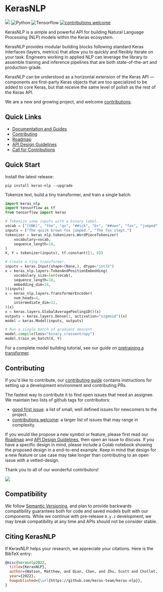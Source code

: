 # KerasNLP
[![](https://github.com/keras-team/keras-nlp/workflows/Tests/badge.svg?branch=master)](https://github.com/keras-team/keras-nlp/actions?query=workflow%3ATests+branch%3Amaster)
![Python](https://img.shields.io/badge/python-v3.7.0+-success.svg)
![Tensorflow](https://img.shields.io/badge/tensorflow-v2.5.0+-success.svg)
[![contributions welcome](https://img.shields.io/badge/contributions-welcome-brightgreen.svg?style=flat)](https://github.com/keras-team/keras-nlp/issues)

KerasNLP is a simple and powerful API for building Natural Language Processing
(NLP) models within the Keras ecosystem.

KerasNLP provides modular building blocks following
standard Keras interfaces (layers, metrics) that allow you to quickly and
flexibly iterate on your task. Engineers working in applied NLP can leverage the
library to assemble training and inference pipelines that are both
state-of-the-art and production-grade.

KerasNLP can be understood as a horizontal extension of the Keras API —
components are first-party Keras objects that are too specialized to be
added to core Keras, but that receive the same level of polish as the rest of
the Keras API.

We are a new and growing project, and welcome [contributions](#contributing).

## Quick Links

- [Documentation and Guides](https://keras.io/keras_nlp)
- [Contributing](CONTRIBUTING.md)
- [Roadmap](ROADMAP.md)
- [API Design Guidelines](API_DESIGN.md)
- [Call for Contributions](https://github.com/keras-team/keras-nlp/issues?q=is%3Aissue+is%3Aopen+label%3A%22contributions+welcome%22)

## Quick Start

Install the latest release:

```
pip install keras-nlp --upgrade
```

Tokenize text, build a tiny transformer, and train a single batch:

```python
import keras_nlp
import tensorflow as tf
from tensorflow import keras

# Tokenize some inputs with a binary label.
vocab = ["[UNK]", "the", "qu", "##ick", "br", "##own", "fox", "jumped", "."]
inputs = ["The quick brown fox jumped.", "The fox slept."]
tokenizer = keras_nlp.tokenizers.WordPieceTokenizer(
    vocabulary=vocab,
    sequence_length=10,
)
X, Y = tokenizer(inputs), tf.constant([1, 0])

# Create a tiny transformer.
inputs = keras.Input(shape=(None,), dtype="int32")
x = keras_nlp.layers.TokenAndPositionEmbedding(
    vocabulary_size=len(vocab),
    sequence_length=10,
    embedding_dim=16,
)(inputs)
x = keras_nlp.layers.TransformerEncoder(
    num_heads=4,
    intermediate_dim=32,
)(x)
x = keras.layers.GlobalAveragePooling1D()(x)
outputs = keras.layers.Dense(1, activation="sigmoid")(x)
model = keras.Model(inputs, outputs)

# Run a single batch of gradient descent.
model.compile(loss="binary_crossentropy")
model.train_on_batch(X, Y)
```

For a complete model building tutorial, see our guide on
[pretraining a transformer](keras.io/guides/keras_nlp/transformer_pretraining).

## Contributing

If you'd like to contribute, our [contributing guide](CONTRIBUTING.md)
contains instructions for setting up a development environment and contributing
PRs.

The fastest way to contribute it to find open issues that need an assignee. We
maintain two lists of github tags for contributors:
 - [good first issue](https://github.com/keras-team/keras-nlp/issues?q=is%3Aissue+is%3Aopen+label%3A%22good+first+issue%22):
   a list of small, well defined issues for newcomers to the project.
 - [contributions welcome](https://github.com/keras-team/keras-nlp/issues?q=is%3Aissue+is%3Aopen+label%3A%22contributions+welcome%22):
   a larger list of issues that may range in complexity.

If you would like propose a new symbol or feature, please first read our
[Roadmap](ROADMAP.md) and [API Design Guidelines](API_DESIGN.md), then open
an issue to discuss. If you have a specific design in mind, please include a
Colab notebook showing the proposed design
in a end-to-end example. Keep in mind that design for a new feature or use case
may take longer than contributing to an open issue with a vetted-design.

Thank you to all of our wonderful contributors!

<a href="https://github.com/keras-team/keras-nlp/graphs/contributors">
  <img src="https://contrib.rocks/image?repo=keras-team/keras-nlp" />
</a>

## Compatibility

We follow [Semantic Versioning](https://semver.org/), and plan to
provide backwards compatibility guarantees both for code and saved models built
with our components. While we continue with pre-release `0.y.z` development, we
may break compatibility at any time and APIs should not be consider stable.

## Citing KerasNLP

If KerasNLP helps your research, we appreciate your citations.
Here is the BibTeX entry:

```bibtex
@misc{kerasnlp2022,
  title={KerasNLP},
  author={Watson, Matthew, and Qian, Chen, and Zhu, Scott and Chollet, Fran\c{c}ois and others},
  year={2022},
  howpublished={\url{https://github.com/keras-team/keras-nlp}},
}
```
